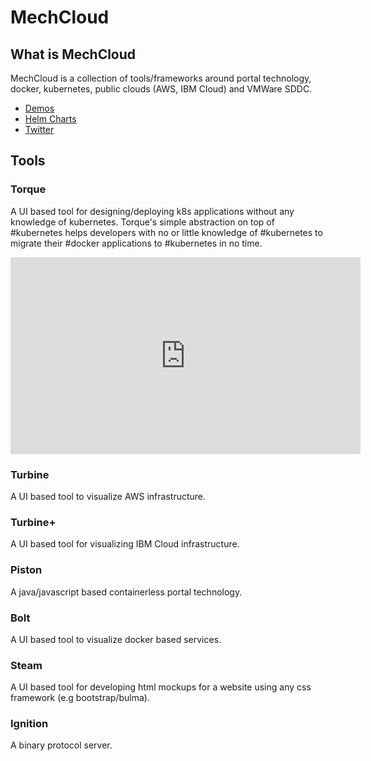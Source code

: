 # MechCloud

## What is MechCloud
MechCloud is a collection of tools/frameworks around portal technology, docker, kubernetes, public clouds (AWS, IBM Cloud) and VMWare SDDC. 
* [Demos](https://tinyurl.com/ycrzvje7)
* [Helm Charts](https://github.com/mechcloud/mechcloud-helm-charts)
* [Twitter](https://twitter.com/mech_cloud)


## Tools
### Torque
A UI based tool for designing/deploying k8s applications without any knowledge of kubernetes. Torque's simple abstraction on top of #kubernetes helps developers with no or little knowledge of #kubernetes to migrate their #docker applications to #kubernetes in no time.

<iframe width="560" height="315" src="https://www.youtube.com/embed/kkB7aNI3oek" frameborder="0" allow="accelerometer; autoplay; encrypted-media; gyroscope; picture-in-picture" allowfullscreen></iframe>

### Turbine
A UI based tool to visualize AWS infrastructure.

### Turbine+
A UI based tool for visualizing IBM Cloud infrastructure.

### Piston
A java/javascript based containerless portal technology.

### Bolt
A UI based tool to visualize docker based services.

### Steam
A UI based tool for developing html mockups for a website using any css framework (e.g bootstrap/bulma).

### Ignition
A binary protocol server.
